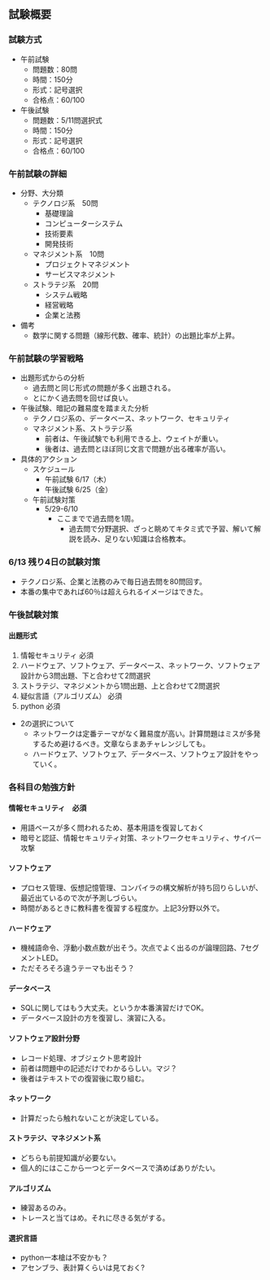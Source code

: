 ## 試験概要
### 試験方式
- 午前試験
    - 問題数：80問
    - 時間：150分
    - 形式：記号選択
    - 合格点：60/100
- 午後試験
    - 問題数：5/11問選択式
    - 時間：150分
    - 形式：記号選択
    - 合格点：60/100
### 午前試験の詳細
- 分野、大分類
    - テクノロジ系　50問
        - 基礎理論
        - コンピューターシステム
        - 技術要素
        - 開発技術
    - マネジメント系　10問
        - プロジェクトマネジメント
        - サービスマネジメント
    - ストラテジ系　20問
        - システム戦略
        - 経営戦略
        - 企業と法務
- 備考
    - 数学に関する問題（線形代数、確率、統計）の出題比率が上昇。
### 午前試験の学習戦略
- 出題形式からの分析
    - 過去問と同じ形式の問題が多く出題される。
    - とにかく過去問を回せば良い。
- 午後試験、暗記の難易度を踏まえた分析
    - テクノロジ系の、データベース、ネットワーク、セキュリティ
    - マネジメント系、ストラテジ系
        - 前者は、午後試験でも利用できる上、ウェイトが重い。
        - 後者は、過去問とほぼ同じ文言で問題が出る確率が高い。
- 具体的アクション
    - スケジュール
        - 午前試験 6/17（木）
        - 午後試験 6/25（金）
    - 午前試験対策
        - 5/29-6/10
            - ここまでで過去問を1周。
                - 過去問で分野選択、ざっと眺めてキタミ式で予習、解いて解説を読み、足りない知識は合格教本。
                
### 6/13 残り4日の試験対策
- テクノロジ系、企業と法務のみで毎日過去問を80問回す。
- 本番の集中であれば60％は超えられるイメージはできた。

### 午後試験対策

#### 出題形式
1. 情報セキュリティ 必須
2. ハードウェア、ソフトウェア、データベース、ネットワーク、ソフトウェア設計から3問出題、下と合わせて2問選択
3. ストラテジ、マネジメントから1問出題、上と合わせて2問選択
4. 疑似言語（アルゴリズム） 必須
5. python 必須

- 2の選択について
    - ネットワークは定番テーマがなく難易度が高い。計算問題はミスが多発するため避けるべき。文章ならまあチャレンジしても。
    - ハードウェア、ソフトウェア、データベース、ソフトウェア設計をやっていく。

### 各科目の勉強方針
#### 情報セキュリティ　必須
- 用語ベースが多く問われるため、基本用語を復習しておく
- 暗号と認証、情報セキュリティ対策、ネットワークセキュリティ、サイバー攻撃

#### ソフトウェア
- プロセス管理、仮想記憶管理、コンパイラの構文解析が持ち回りらしいが、最近出ているので次が予測しづらい。
- 時間があるときに教科書を復習する程度か。上記3分野以外で。

#### ハードウェア
- 機械語命令、浮動小数点数が出そう。次点でよく出るのが論理回路、7セグメントLED。
- ただそろそろ違うテーマも出そう？

#### データベース
- SQLに関してはもう大丈夫。というか本番演習だけでOK。
- データベース設計の方を復習し、演習に入る。

#### ソフトウェア設計分野
- レコード処理、オブジェクト思考設計
- 前者は問題中の記述だけでわかるらしい。マジ？
- 後者はテキストでの復習後に取り組む。

#### ネットワーク
- 計算だったら触れないことが決定している。

#### ストラテジ、マネジメント系
- どちらも前提知識が必要ない。
- 個人的にはここから一つとデータベースで済めばありがたい。

#### アルゴリズム
- 練習あるのみ。
- トレースと当てはめ。それに尽きる気がする。

#### 選択言語
- python一本槍は不安かも？
- アセンブラ、表計算くらいは見ておく?
